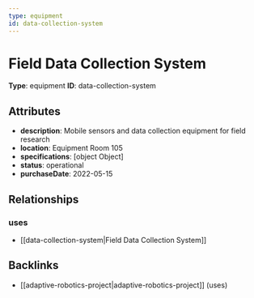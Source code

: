 ```yaml
---
type: equipment
id: data-collection-system
---
```


# Field Data Collection System

**Type**: equipment
**ID**: data-collection-system

## Attributes

- **description**: Mobile sensors and data collection equipment for field research
- **location**: Equipment Room 105
- **specifications**: [object Object]
- **status**: operational
- **purchaseDate**: 2022-05-15

## Relationships

### uses

- [[data-collection-system|Field Data Collection System]]

## Backlinks

- [[adaptive-robotics-project|adaptive-robotics-project]] (uses)

